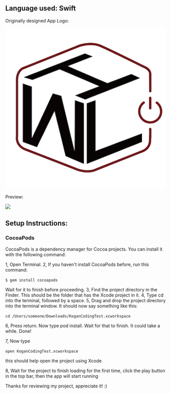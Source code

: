 ## Language used: Swift

Originally designed App Logo:

![App Logo](appLogo.png)

Preview:

![](result.gif)

## Setup Instructions:
### CocoaPods
CocoaPods is a dependency manager for Cocoa projects. You can install it with the following command:

1, Open Terminal.
2, If you haven't install CocoaPods before, run this command:

``` $ gem install cocoapods ```

Wait for it to finish before proceeding.
3, Find the project directory in the Finder. This should be the folder that has the Xcode project in it.
4, Type cd into the terminal, followed by a space.
5, Drag and drop the project directory into the terminal window. It should now say something like this:

``` cd /Users/someone/Downloads/KoganCodingTest.xcworkspace ```

6, Press return.
Now type pod install. Wait for that to finish. It could take a while.
Done!

7, Now type 

``` open KoganCodingTest.xcworkspace ```

this should help open the project using Xcode

8, Wait for the project to finish loading for the first time, click the play button in the top bar, then the app will start running

Thanks for reviewing my project, appreciate it! :)
